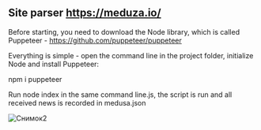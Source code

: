 
## Site parser https://meduza.io/

Before starting, you need to download the Node library, which is called Puppeteer - https://github.com/puppeteer/puppeteer

Everything is simple - open the command line in the project folder, initialize Node and install Puppeteer:

npm i puppeteer

Run node index in the same command line.js, the script is run and all received news is recorded in medusa.json

![Снимок2](https://user-images.githubusercontent.com/56756554/91071882-63367f00-e641-11ea-93a8-06b894400714.jpg)


